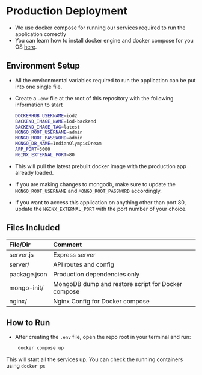# Production Deployment

- We use docker compose for running our services required to run the application correctly
- You can learn how to install docker engine and docker compose for you OS [here](https://docs.docker.com/engine/install/).

## Environment Setup

- All the environmental variables required to run the application can be put into one single file.

- Create a `.env` file at the root of this repository with the following information to start

   ```bash
   DOCKERHUB_USERNAME=iod2
   BACKEND_IMAGE_NAME=iod-backend
   BACKEND_IMAGE_TAG=latest
   MONGO_ROOT_USERNAME=admin
   MONGO_ROOT_PASSWORD=admin
   MONGO_DB_NAME=IndianOlympicDream
   APP_PORT=3000
   NGINX_EXTERNAL_PORT=80
   ````

- This will pull the latest prebuilt docker image with the production app already loaded.
- If you are making changes to mongodb, make sure to update the `MONGO_ROOT_USERNAME` and `MONGO_ROOT_PASSWORD` accordingly.
- If you want to access this application on anything other than port 80, update the `NGINX_EXTERNAL_PORT` with the port number of your choice.

## Files Included

| File/Dir | Comment |
|:--------|:-------|
| server.js | Express server |
| server/ | API routes and config |
| package.json | Production dependencies only |
| mongo-init/ | MongoDB dump and restore script for Docker compose |
| nginx/ | Nginx Config for Docker compose|

## How to Run

- After creating the `.env` file, open the repo root in your terminal and run:
  
  ``` bash
   docker compose up
  ```

This will start all the services up. You can check the running containers using `docker ps`
